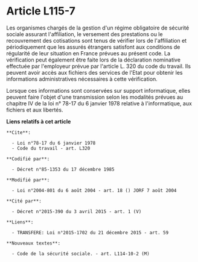 # Article L115-7

Les organismes chargés de la gestion d'un régime obligatoire de sécurité sociale assurant l'affiliation, le versement des
prestations ou le recouvrement des cotisations sont tenus de vérifier lors de l'affiliation et périodiquement que les assurés
étrangers satisfont aux conditions de régularité de leur situation en France prévues au présent code. La vérification peut
également être faite lors de la déclaration nominative effectuée par l'employeur prévue par l'article L. 320 du code du
travail. Ils peuvent avoir accès aux fichiers des services de l'Etat pour obtenir les informations administratives
nécessaires à cette vérification. 

Lorsque ces informations sont conservées sur support informatique, elles peuvent faire l'objet d'une transmission selon les
modalités prévues au chapitre IV de la loi n° 78-17 du 6 janvier 1978 relative à l'informatique, aux fichiers et aux
libertés.

**Liens relatifs à cet article**

	**Cite**:

	  - Loi n°78-17 du 6 janvier 1978
	  - Code du travail - art. L320

	**Codifié par**:

	  - Décret n°85-1353 du 17 décembre 1985

	**Modifié par**:

	  - Loi n°2004-801 du 6 août 2004 - art. 18 () JORF 7 août 2004

	**Cité par**:

	  - Décret n°2015-390 du 3 avril 2015 - art. 1 (V)

	**Liens**:

	  - TRANSFERE: Loi n°2015-1702 du 21 décembre 2015 - art. 59

	**Nouveaux textes**:

	  - Code de la sécurité sociale. - art. L114-10-2 (M)
